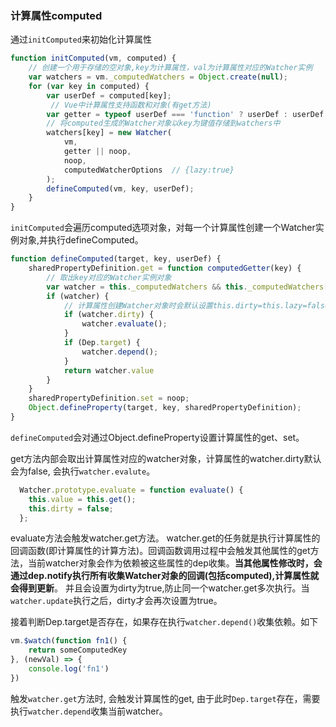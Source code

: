 ### 计算属性computed

通过`initComputed`来初始化计算属性

```js
function initComputed(vm, computed) {
    // 创建一个用于存储的空对象,key为计算属性，val为计算属性对应的Watcher实例
    var watchers = vm._computedWatchers = Object.create(null);
    for (var key in computed) {
        var userDef = computed[key];
         // Vue中计算属性支持函数和对象(有get方法)
        var getter = typeof userDef === 'function' ? userDef : userDef.get;
        // 将computed生成的Watcher对象以key为键值存储到watchers中
        watchers[key] = new Watcher(
            vm,
            getter || noop,
            noop,
            computedWatcherOptions  // {lazy:true}
        );
        defineComputed(vm, key, userDef);
    }
}
```

`initComputed`会遍历computed选项对象，对每一个计算属性创建一个Watcher实例对象,并执行defineComputed。

```js
function defineComputed(target, key, userDef) {
    sharedPropertyDefinition.get = function computedGetter(key) {
        // 取出key对应的Watcher实例对象
        var watcher = this._computedWatchers && this._computedWatchers[key];
        if (watcher) {
            // 计算属性创建Watcher对象时会默认设置this.dirty=this.lazy=false
            if (watcher.dirty) {
                watcher.evaluate();
            }
            if (Dep.target) {
                watcher.depend();
            }
            return watcher.value
        }
    }
    sharedPropertyDefinition.set = noop;
    Object.defineProperty(target, key, sharedPropertyDefinition);
}
```

`defineComputed`会对通过Object.defineProperty设置计算属性的get、set。

get方法内部会取出计算属性对应的watcher对象，计算属性的watcher.dirty默认会为false, 会执行`watcher.evalute`。

```js
  Watcher.prototype.evaluate = function evaluate() {
    this.value = this.get();
    this.dirty = false;
  };
```

evaluate方法会触发watcher.get方法。 watcher.get的任务就是执行计算属性的回调函数(即计算属性的计算方法)。回调函数调用过程中会触发其他属性的get方法，当前watcher对象会作为依赖被这些属性的dep收集。**当其他属性修改时，会通过dep.notify执行所有收集Watcher对象的回调(包括computed),计算属性就会得到更新**。 并且会设置为dirty为true,防止同一个watcher.get多次执行。当`watcher.update`执行之后，dirty才会再次设置为true。

接着判断Dep.target是否存在，如果存在执行`watcher.depend()`收集依赖。如下

```js
vm.$watch(function fn1() {
    return someComputedKey
}, (newVal) => {
    console.log('fn1')
})
```

触发`watcher.get`方法时, 会触发计算属性的get, 由于此时`Dep.target`存在，需要执行`watcher.depend`收集当前watcher。
